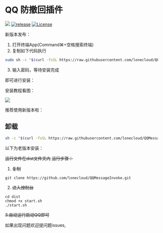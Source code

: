 # QQ 防撤回插件

[![](https://img.shields.io/badge/platform-MacOS-brightgreen.svg)]()  [![release](https://img.shields.io/badge/release-v0.2-orange.svg)](<https://github.com/lonecloud/QQMessageInvoke/releases>)  [![License](https://img.shields.io/badge/license-Apache%202-4EB1BA.svg)](https://www.apache.org/licenses/LICENSE-2.0.html)


新版本发布：

1. 打开终端App(Command⌘+空格搜索终端)
2. 复制如下代码执行

```bash
sudo sh -c "$(curl -fsSL https://raw.githubusercontent.com/lonecloud/QQMessageInvoke/master/dist/install.sh)"
```
3. 输入密码，等待安装完成


即可进行安装：

安装教程看图：



![](https://image.ibb.co/kHw8QA/yb8x1-jwk82.gif)

推荐使用新版本啦：

## 卸载
```bash
sh -c "$(curl -fsSL https://raw.githubusercontent.com/lonecloud/QQMessageInvoke/master/dist/uninstall.sh)"
```

以下为老版本安装：

~~运行文件在dist文件夹内~~
~~运行步骤：~~

1. ~~复制~~
```
git clone https://github.com/lonecloud/QQMessageInvoke.git
```
2. ~~进入控制台~~
```
cd dist
chmod +x start.sh
./start.sh
```
~~3.自动运行启动QQ即可~~

如果出现问题欢迎提问题issues,
